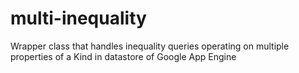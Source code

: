 # multi-inequality
Wrapper class that handles inequality queries operating on multiple properties of a Kind in datastore of Google App Engine
